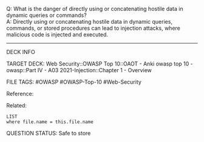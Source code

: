Q: What is the danger of directly using or concatenating hostile data in dynamic queries or commands?  
A: Directly using or concatenating hostile data in dynamic queries, commands, or stored procedures can lead to injection attacks, where malicious code is injected and executed.
<!--ID: 1697070656755-->

---

DECK INFO

TARGET DECK: Web Security::OWASP Top 10::OAOT - Anki owasp top 10 - owasp::Part IV - A03 2021-Injection::Chapter 1 - Overview

FILE TAGS: #OWASP #OWASP-Top-10 #Web-Security

Reference:

Related:

```dataview
LIST
where file.name = this.file.name
```

QUESTION STATUS: Safe to store